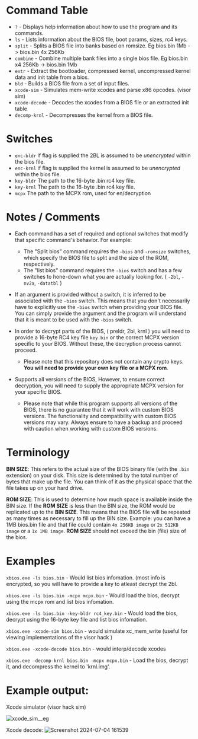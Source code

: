 # Command Table

- `?` - Displays help information about how to use the program and its commands.
- `ls` - Lists information about the BIOS file, boot params, sizes, rc4 keys.
- `split` - Splits a BIOS file into banks based on romsize. Eg bios.bin 1Mb -> bios.bin 4x 256Kb
- `combine` - Combine multiple bank files into a single bios file. Eg bios.bin x4 256Kb -> bios.bin 1Mb
- `extr` - Extract the bootloader, compressed kernel, uncompressed kernel data and init table from a bios.
- `bld` - Builds a BIOS file from a set of input files.
- `xcode-sim` - Simulates mem-write xcodes and parse x86 opcodes. (visor sim)
- `xcode-decode` - Decodes the xcodes from a BIOS file or an extracted init table
- `decomp-krnl` - Decompresses the kernel from a BIOS file.

# Switches

- `enc-bldr` if flag is supplied the 2BL is assumed to be *unencrypted* within the bios file.
- `enc-krnl` if flag is supplied the kernel is assumed to be *unencrypted* within the bios file.
- `key-bldr` The path to the 16-byte .bin rc4 key file.
- `key-krnl` The path to the 16-byte .bin rc4 key file.
- `mcpx`     The path to the MCPX rom, used for en/decryption

# Notes / Comments
- Each command has a set of required and optional switches that modify that specific command's behavior. For example:
  - The "Split bios" command requires the `-bios` and `-romsize` switches, which specify the BIOS file to split and the size of the ROM, respectively.
  - The "list bios" command requires the `-bios` switch and has a few switches to hone-down what you are actually looking for. ( `-2bl`, `-nv2a`, `-datatbl` )

- If an argument is provided without a switch, it is inferred to be associated with the `-bios` switch. This means that you don't necessarily have to explicitly use the `-bios` switch when providing your BIOS file. You can simply provide the argument and the program will understand that it is meant to be used with the `-bios` switch.

- In order to decrypt parts of the BIOS, ( preldr, 2bl, krnl ) you will need to provide a 16-byte RC4 key file `key.bin` or the correct MCPX version specific to your BIOS. Without these, the decryption process cannot proceed.
  - Please note that this repository does not contain any crypto keys. **You will need to provide your own key file or a MCPX rom**.

- Supports all versions of the BIOS, However, to ensure correct decryption, you will need to supply the appropriate MCPX version for your specific BIOS.
  - Please note that while this program supports all versions of the BIOS, there is no guarantee that it will work with custom BIOS versions. The functionality and compatibility with custom BIOS versions may vary. Always ensure to have a backup and proceed with caution when working with custom BIOS versions.
# Terminology
**BIN SIZE**: This refers to the actual size of the BIOS binary file (with the `.bin` extension) on your disk. This size is determined by the total number of bytes that make up the file. You can think of it as the physical space that the file takes up on your hard drive.

**ROM SIZE**: This is used to determine how much space is available inside the BIN size. If the **ROM SIZE** is less than the BIN size, the ROM would be replicated up to the **BIN SIZE**. This means that the BIOS file will be repeated as many times as necessary to fill up the BIN size.
Example: you can have a 1MB bios.bin file and that file could contain `4x 256KB image` or `2x 512KB image` or a `1x 1MB image`. **ROM SIZE** should not exceed the bin (file) size of the bios.

# Examples

```xbios.exe -ls bios.bin``` - Would list bios infomation. (most info is encrypted, so you will have to provide a key to atleast decrypt the 2bl.

```xbios.exe -ls bios.bin -mcpx mcpx.bin``` - Would load the bios, decrypt using the mcpx rom and list bios infomation.

```xbios.exe -ls bios.bin -key-bldr rc4_key.bin``` - Would load the bios, decrypt using the 16-byte key file and list bios infomation.

```xbios.exe -xcode-sim bios.bin``` - would simulate xc_mem_write (useful for viewing implementations of the visor hack )

```xbios.exe -xcode-decode bios.bin``` - would interp/decode xcodes 

```xbios.exe -decomp-krnl bios.bin -mcpx mcpx.bin``` - Load the bios, decrypt it, and decompress the kernel to 'krnl.img'.

# Example output:
Xcode simulator (visor hack sim)

![xcode_sim__eg](https://github.com/tommojphillips/XboxBiosTool/assets/39871058/1cfcfafa-9574-498d-86df-d2c3002266ed)

Xcode decode:
![Screenshot 2024-07-04 161539](https://github.com/tommojphillips/XboxBiosTool/assets/39871058/cc215e40-0c8a-4a99-b889-11cac7e649f0)

